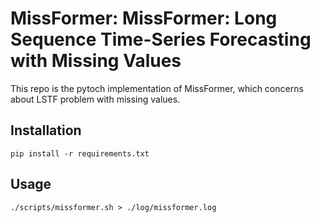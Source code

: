 # MissFormer: MissFormer: Long Sequence Time-Series Forecasting with Missing Values
  This repo is the pytoch implementation of MissFormer, which concerns about LSTF problem with missing values.

## Installation
```shell
pip install -r requirements.txt
```
## Usage
```shell
./scripts/missformer.sh > ./log/missformer.log
```